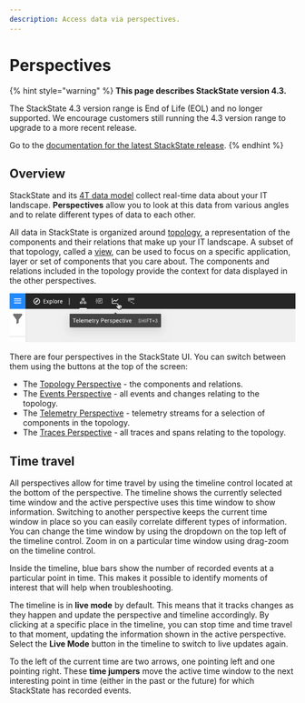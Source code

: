 ```yaml
---
description: Access data via perspectives.
---
```


# Perspectives

{% hint style="warning" %}
**This page describes StackState version 4.3.**

The StackState 4.3 version range is End of Life (EOL) and no longer supported. We encourage customers still running the 4.3 version range to upgrade to a more recent release.

Go to the [documentation for the latest StackState release](https://docs.stackstate.com/).
{% endhint %}

## Overview

StackState and its [4T data model](4t_data_model.md) collect real-time data about your IT landscape. **Perspectives** allow you to look at this data from various angles and to relate different types of data to each other.

All data in StackState is organized around [topology](4t_data_model.md#topology), a representation of the components and their relations that make up your IT landscape. A subset of that topology, called a [view](../views.md), can be used to focus on a specific application, layer or set of components that you care about. The components and relations included in the topology provide the context for data displayed in the other perspectives.

![Perspectives](/.gitbook/assets/v43_perspective_buttons.png)

There are four perspectives in the StackState UI. You can switch between them using the buttons at the top of the screen:

* The [Topology Perspective](../perspectives/topology-perspective.md) - the components and relations.
* The [Events Perspective](../perspectives/events_perspective.md) - all events and changes relating to the topology.
* The [Telemetry Perspective](../perspectives/telemetry-perspective.md) - telemetry streams for a selection of components in the topology.
* The [Traces Perspective](../perspectives/traces-perspective.md) - all traces and spans relating to the topology.

## Time travel

All perspectives allow for time travel by using the timeline control located at the bottom of the perspective. The timeline shows the currently selected time window and the active perspective uses this time window to show information. Switching to another perspective keeps the current time window in place so you can easily correlate different types of information. You can change the time window by using the dropdown on the top left of the timeline control. Zoom in on a particular time window using drag-zoom on the timeline control.

Inside the timeline, blue bars show the number of recorded events at a particular point in time. This makes it possible to identify moments of interest that will help when troubleshooting.

The timeline is in **live mode** by default. This means that it tracks changes as they happen and update the perspective and timeline accordingly. By clicking at a specific place in the timeline, you can stop time and time travel to that moment, updating the information shown in the active perspective. Select the **Live Mode** button in the timeline to switch to live updates again.

To the left of the current time are two arrows, one pointing left and one pointing right. These **time jumpers** move the active time window to the next interesting point in time \(either in the past or the future\) for which StackState has recorded events.

